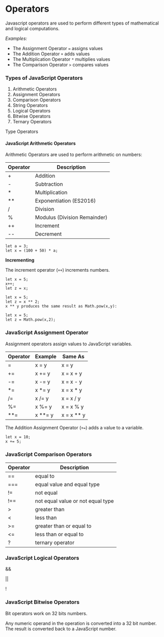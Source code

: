 # Operators

Javascript operators are used to perform different types of mathematical and logical computations.

*Examples:*

- The Assignment Operator `=` assigns values
- The Addition Operator `+` adds values
- The Multiplication Operator `*` multiplies values
- The Comparison Operator `>` compares values


### Types of JavaScript Operators

1. Arithmetic Operators
2. Assignment Operators
3. Comparison Operators
4. String Operators
5. Logical Operators
6. Bitwise Operators
7. Ternary Operators

Type Operators


#### JavaScript Arithmetic Operators

Arithmetic Operators are used to perform arithmetic on numbers:

|Operator	|Description|
|---|---|
|+	|Addition|
|-	|Subtraction|
|*	|Multiplication|
|**	|Exponentiation (ES2016)|
|/	|Division|
|%	|Modulus (Division Remainder)|
|++	|Increment|
|--	|Decrement|


```
let a = 3;
let x = (100 + 50) * a;
```

**Incrementing**

The increment operator (`++`) increments numbers.

```
let x = 5;
x++;
let z = x;
```

```
let x = 5;
let z = x ** 2;
x ** y produces the same result as Math.pow(x,y):
```

```
let x = 5;
let z = Math.pow(x,2);

```

### JavaScript Assignment Operator

Assignment operators assign values to JavaScript variables.

|Operator	|Example	|Same As|
|---|---|---|
|=	|x = y	|x = y|
|+=	|x += y	|x = x + y|
|-=	|x -= y	|x = x - y|
|*=	|x *= y	|x = x * y|
|/=	|x /= y	|x = x / y|
|%=	|x %= y	|x = x % y|
|**=|	x **= y	|x = x ** y|


The Addition Assignment Operator (`+=`) adds a value to a variable.

```
let x = 10;
x += 5;
```


### JavaScript Comparison Operators

|Operator	|Description|
|---|---|
|==	|equal to|
|===	|equal value and equal type|
|!=	|not equal|
|!==	|not equal value or not equal type|
|>	|greater than|
|<	|less than|
|>=	|greater than or equal to|
|<=	|less than or equal to|
|?	|ternary operator|


### JavaScript Logical Operators

&&

||

!



### JavaScript Bitwise Operators

Bit operators work on 32 bits numbers.

Any numeric operand in the operation is converted into a 32 bit number. The result is converted back to a JavaScript number.


